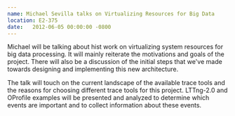 ```yaml
---
name: Michael Sevilla talks on Virtualizing Resources for Big Data
location: E2-375
date:   2012-06-05 00:00:00 -0800
---
```

Michael will be talking about hist work on virtualizing system resources for
big data processing. It will mainly reiterate the motivations and goals of the
project. There will also be a discussion of the initial steps that we've made
towards designing and implementing this new architecture.

The talk will touch on the current landscape of the available trace tools and
the reasons for choosing different trace tools for this project. LTTng-2.0 and
OProfile examples will be presented and analyzed to determine which events are
important and to collect information about these events.
